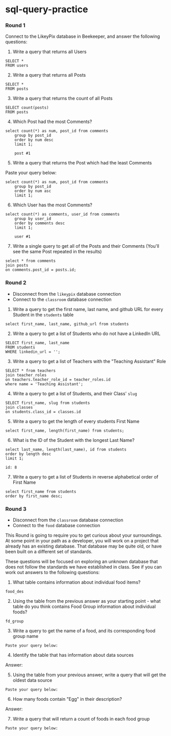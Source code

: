 # sql-query-practice


### Round 1

Connect to the LikeyPix database in Beekeeper, and answer the following questions:

1. Write a query that returns all Users

```
SELECT * 
FROM users
```
2. Write a query that returns all Posts

```
SELECT * 
FROM posts
```
3. Write a query that returns the count of all Posts

```
SELECT count(posts) 
FROM posts
```
4. Which Post had the most Comments?
``` 
select count(*) as num, post_id from comments
    group by post_id 
    order by num desc
    limit 1;

    post #1
```
5. Write a query that returns the Post which had the least Comments


Paste your query below:

```
select count(*) as num, post_id from comments
    group by post_id 
    order by num asc
    limit 1;
```
6. Which User has the most Comments?
```
select count(*) as comments, user_id from comments
    group by user_id 
    order by comments desc
    limit 1;

    user #1
```
7. Write a single query to get all of the Posts and their Comments (You'll see the same Post repeated in the results)

```
select * from comments
join posts
on comments.post_id = posts.id;
```

### Round 2

- Disconnect from the `likeypix` database connection
- Connect to the `classroom` database connection

1. Write a query to get the first name, last name, and github URL for every Student in the `students` table

```
select first_name, last_name, github_url from students
```

2. Write a query to get a list of Students who do not have a LinkedIn URL

```
SELECT first_name, last_name
FROM students
WHERE linkedin_url = '';
```

3. Write a query to get a list of Teachers with the "Teaching Assistant" Role

```
SELECT * from teachers
join teacher_roles
on teachers.teacher_role_id = teacher_roles.id
where name = 'Teaching Assistant';
```

4. Write a query to get a list of Students, and their Class' `slug`

```
SELECT first_name, slug from students
join classes
on students.class_id = classes.id
```

5. Write a query to get the length of every students First Name

```
select first_name, length(first_name) from students;
```

6. What is the ID of the Student with the longest Last Name?

```
select last_name, length(last_name), id from students
order by length desc 
limit 1;

id: 8
```

7. Write a query to get a list of Students in reverse alphabetical order of First Name

```
select first_name from students
order by first_name desc;
```

### Round 3

- Disconnect from the `classroom` database connection
- Connect to the `food` database connection

This Round is going to require you to get curious about your surroundings. At some point in your path as a developer, you will work on a project that already has an existing database. That database may be quite old, or have been built on a different set of standards.

These questions will be focused on exploring an unknown database that does not follow the standards we have established in class. See if you can work out answers to the following questions:


1. What table contains information about individual food items? 

```
food_des
```
2. Using the table from the previous answer as your starting point - what table do you think contains Food Group information about individual foods?

```
fd_group
```

3. Write a query to get the name of a food, and its corresponding food group name 

```
Paste your query below:

```

4. Identify the table that has information about data sources

Answer:

5. Using the table from your previous answer, write a query that will get the oldest data source

```
Paste your query below:

```

6. How many foods contain "Egg" in their description?

Answer: 

7. Write a query that will return a count of foods in each food group

```
Paste your query below:

```
